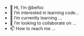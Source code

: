 - 👋 Hi, I’m @befoc
- 👀 I’m interested in learning code...
- 🌱 I’m currently learning ...
- 💞️ I’m looking to collaborate on ...
- 📫 How to reach me ...

<!---
befoc/befoc is a ✨ special ✨ repository because its `README.md` (this file) appears on your GitHub profile.
You can click the Preview link to take a look at your changes.
--->
